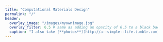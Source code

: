 ```yaml
---
title: "Computational Materials Design"
permalink: "/"
header:
  overlay_image: "/images/myownimage.jpg"
  overlay_filter: 0.5 # same as adding an opacity of 0.5 to a black background
  caption: "I also take [**photos**](http://a--simple--life.tumblr.com)"
---
```

